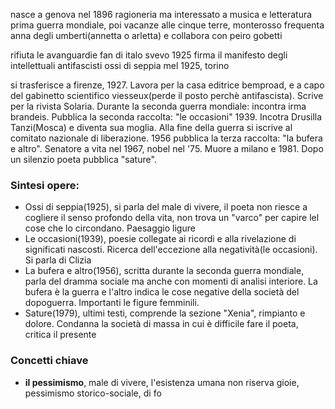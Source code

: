 
nasce a genova nel 1896
ragioneria ma interessato a musica e letteratura
prima guerra mondiale, poi vacanze alle cinque terre, monterosso
frequenta anna degli umberti(annetta o arletta) e collabora con peiro gobetti

rifiuta le avanguardie
fan di italo svevo
1925 firma il manifesto degli intellettuali antifascisti
ossi di seppia mel 1925, torino

si trasferisce a firenze, 1927. Lavora per la casa editrice bemproad, e a capo del gabinetto scientifico viesseux(perde il posto perchè antifascista). Scrive per la rivista Solaria. 
Durante la seconda guerra mondiale: incontra irma brandeis. Pubblica la seconda raccolta: "le occasioni" 1939. Incotra Drusilla Tanzi(Mosca) e diventa sua moglia. Alla fine della guerra si iscrive al comitato nazionale di liberazione.
1956 pubblica la terza raccolta: "la bufera e altro". Senatore a vita nel 1967, nobel nel '75. Muore a milano e 1981. Dopo un silenzio poeta pubblica "sature".

### Sintesi opere:
- Ossi di seppia(1925), si parla del male di vivere, il poeta non riesce a cogliere il senso profondo della vita, non trova un "varco" per capire lel cose che lo circondano. Paesaggio ligure
- Le occasioni(1939), poesie collegate ai ricordi e alla rivelazione di significati nascosti. Ricerca dell'eccezione alla negatività(le occasioni). Si parla di Clizia
- La bufera e altro(1956), scritta durante la seconda guerra mondiale, parla del dramma sociale ma anche con momenti di analisi interiore. La bufera è la guerra e l'altro indica le cose negative della società del dopoguerra. Importanti le figure femminili.
- Sature(1979), ultimi testi, comprende la sezione "Xenia", rimpianto e dolore. Condanna la società di massa in cui è difficile fare il poeta, critica il presente

### Concetti chiave

- **il pessimismo**, male di vivere, l'esistenza umana non riserva gioie, pessimismo storico-sociale, di fo